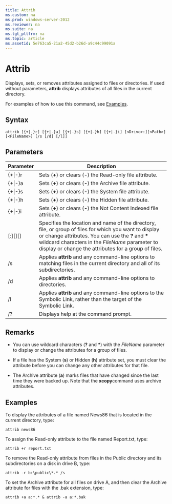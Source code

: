 ```yaml
---
title: Attrib
ms.custom: na
ms.prod: windows-server-2012
ms.reviewer: na
ms.suite: na
ms.tgt_pltfrm: na
ms.topic: article
ms.assetid: 5e763ca5-21a2-45d2-b26d-a9c44c99091a
---
```

# Attrib
Displays, sets, or removes attributes assigned to files or directories. If used without parameters, **attrib** displays attributes of all files in the current directory.

For examples of how to use this command, see [Examples](#BKMK_examples).

## Syntax

```
attrib [{+|-}r] [{+|-}a] [{+|-}s] [{+|-}h] [{+|-}i] [<Drive>:][<Path>][<FileName>] [/s [/d] [/l]]
```

## Parameters

|Parameter|Description|
|-------------|---------------|
|{+&#124;-}r|Sets (**+**) or clears (**-**) the Read-only file attribute.|
|{+&#124;-}a|Sets (**+**) or clears (**-**) the Archive file attribute.|
|{+&#124;-}s|Sets (**+**) or clears (**-**) the System file attribute.|
|{+&#124;-}h|Sets (**+**) or clears (**-**) the Hidden file attribute.|
|{+&#124;-}i|Sets (**+**) or clears (**-**) the Not Content Indexed file attribute.|
|[<Drive>:][<Path>][<FileName>]|Specifies the location and name of the directory, file, or group of files for which you want to display or change attributes. You can use the **?** and **\*** wildcard characters in the *FileName* parameter to display or change the attributes for a group of files.|
|/s|Applies **attrib** and any command-line options to matching files in the current directory and all of its subdirectories.|
|/d|Applies **attrib** and any command-line options to directories.|
|/l|Applies **attrib** and any command-line options to the Symbolic Link, rather than the target of the Symbolic Link.|
|/?|Displays help at the command prompt.|

## Remarks

-   You can use wildcard characters (**?** and **\***) with the *FileName* parameter to display or change the attributes for a group of files.

-   If a file has the System (**s**) or Hidden (**h**) attribute set, you must clear the attribute before you can change any other attributes for that file.

-   The Archive attribute (**a**) marks files that have changed since the last time they were backed up. Note that the **xcopy**command uses archive attributes.

## <a name="BKMK_examples"></a>Examples
To display the attributes of a file named News86 that is located in the current directory, type:

```
attrib news86 
```

To assign the Read-only attribute to the file named Report.txt, type:

```
attrib +r report.txt 
```

To remove the Read-only attribute from files in the Public directory and its subdirectories on a disk in drive B, type:

```
attrib -r b:\public\*.* /s 
```

To set the Archive attribute for all files on drive A, and then clear the Archive attribute for files with the .bak extension, type:

```
attrib +a a:*.* & attrib -a a:*.bak 
```


